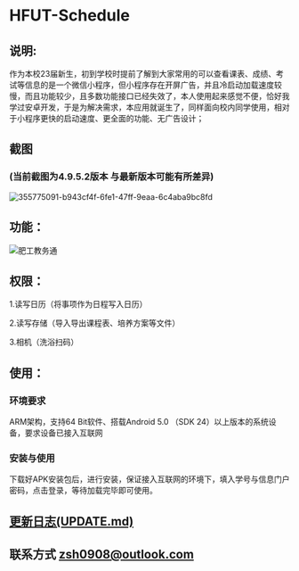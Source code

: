 # HFUT-Schedule

## 说明:
作为本校23届新生，初到学校时提前了解到大家常用的可以查看课表、成绩、考试等信息的是一个微信小程序，但小程序存在开屏广告，并且冷启动加载速度较慢，而且功能较少，且多数功能接口已经失效了，本人使用起来感觉不便，恰好我学过安卓开发，于是为解决需求，本应用就诞生了，同样面向校内同学使用，相对于小程序更快的启动速度、更全面的功能、无广告设计；
## 截图
### (当前截图为4.9.5.2版本 与最新版本可能有所差异)
![355775091-b943cf4f-6fe1-47ff-9eaa-6c4aba9bc8fd](https://github.com/user-attachments/assets/5dd5e310-0cee-46c7-ac5d-7a9974cbcb12)
## 功能：
![肥工教务通](https://github.com/user-attachments/assets/bcc41896-660e-4591-9785-49779ff6463a)
## 权限：
1.读写日历（将事项作为日程写入日历）

2.读写存储（导入导出课程表、培养方案等文件）

3.相机（洗浴扫码）
## 使用：
### 环境要求
ARM架构，支持64 Bit软件、搭载Android 5.0 （SDK 24）以上版本的系统设备，要求设备已接入互联网
### 安装与使用
下载好APK安装包后，进行安装，保证接入互联网的环境下，填入学号与信息门户密码，点击登录，等待加载完毕即可使用。
## [更新日志(UPDATE.md)](https://github.com/Chiu-xaH/HFUT-Schedule/blob/main/UPDATE.md)
## 联系方式 zsh0908@outlook.com



